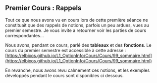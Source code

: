 
## Premier Cours : Rappels

Tout ce que nous avons vu en cours lors de cette première séance ne constituait
que des rappels de notions, parfois un peu ardues, vues au premier semestre.
Je vous invite a retourner voir les parties de cours correspondantes...

Nous avons, pendant ce cours, parlé des **tableaux** et des **fonctions**.
Le cours du premier semestre est accessible à cette adresse :
[https://elbixos.github.io/L1_OptionInfo/Cours/Cours/99_sommaire.html](https://elbixos.github.io/L1_OptionInfo/Cours/Cours/99_sommaire.html)

En revanche, nous avons revu calmement ces notions, et les exemples développés
pendant le cours sont disponibles ci dessous.
